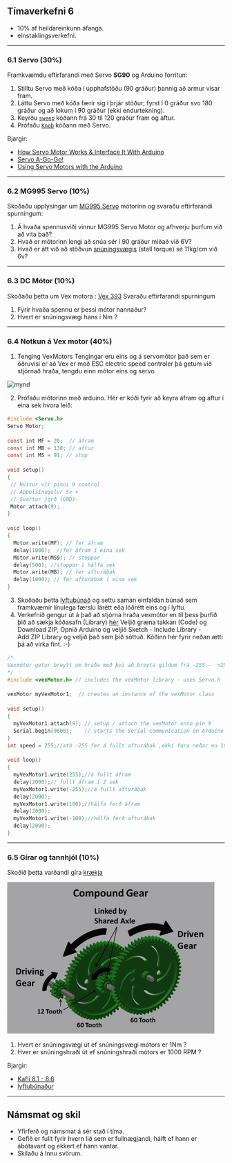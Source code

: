 ## Tímaverkefni 6 

- 10% af heildareinkunn áfanga.
- einstaklingsverkefni.

---

### 6.1 Servo (30%)

Framkvæmdu eftirfarandi með Servo **SG90** og Arduino forritun:
1. Stilltu Servo með kóða í upphafstöðu (90 gráður) þannig að armur vísar fram.
1. Láttu Servo með kóða færir sig í þrjár stöður; fyrst í 0 gráður svo 180 gráður og að lokum í 90 gráður (ekki endurtekning).
1. Keyrðu [`sweep`](https://lastminuteengineers.com/servo-motor-arduino-tutorial/#arduino-code-sweep) kóðann frá 30 til 120 gráður fram og aftur. 
1. Prófaðu [`Knob`](https://lastminuteengineers.com/servo-motor-arduino-tutorial/#controlling-servo-with-a-potentiometer) kóðann með Servo.

Bjargir:
- [How Servo Motor Works & Interface It With Arduino](https://lastminuteengineers.com/servo-motor-arduino-tutorial/)
- [Servo A-Go-Go!](https://www.instructables.com/Servo-A-Go-Go/)
- [Using Servo Motors with the Arduino](https://dronebotworkshop.com/servo-motors-with-arduino/)

<!--
- Ítarefni [Making sense of servos (youtube)](https://www.youtube.com/watch?v=IpubzroBjsQ&ab_channel=MakingtoLearn)
Servo City:  https://www.servocity.com/servo-faqs/  
-->
---

### 6.2 MG995 Servo (10%)
Skoðaðu upplýsingar um [MG995 Servo](https://components101.com/motors/mg995-servo-motor) mótorinn og svaraðu eftirfarandi spurningum:

1. Á hvaða spennusviði vinnur MG995 Servo Motor og afhverju þurfum við að vita það?
1. Hvað er mótorinn lengi að snúa sér í 90 gráður miðað við 6V?
1. Hvað er átt við að stöðvun [snúningsvægis](https://www.youtube.com/watch?v=T99yH_gw3p8) (stall torque) sé 11kg/cm við 6v?

---

### 6.3 DC Mótor (10%)
Skoðaðu þetta um Vex motora : [Vex 393](http://cmra.rec.ri.cmu.edu/products/cortex_video_trainer/lesson/media_files/2_wire_393_motor_ig.pdf)
Svaraðu eftirfarandi spurningum
1. Fyrir hvaða spennu er þessi mótor hannaður?
2. Hvert er snúningsvægi hans í Nm ?

---

### 6.4 Notkun á Vex motor (40%)
1. Tenging VexMotors
Tengingar eru eins og á servomótor það sem er öðruvísi er að Vex er með ESC electric speed controler þá getum við stjórnað hraða, tengdu einn mótor eins og servo

![mynd](https://github.com/VESM1VS/AFANGI/blob/main/Myndir/vexMotorTenging.png)

2. Prófaðu mótorinn með arduino.
Hér er kóði fyrir að keyra áfram og aftur í eina sek hvora leið:
``` C
#include <Servo.h>
Servo Motor; 
 
const int MF = 20;  // áfram
const int MB = 138; // aftur
const int MS = 91; // stop
 
void setup()
{
 // Hvítur vír pinni 9 control
 // Appelsínugulur 5v +
 // Svartur jörð (GND)-
 Motor.attach(9);
}
 
void loop() 
{
  Motor.write(MF); // fer áfram
  delay(1000);  //fer áfram í eina sek
  Motor.write(MS9); // stoppar
  delay(500); //stoppar í hálfa sek
  Motor.write(MB); // fer afturábak
  delay(1000); // fer afturábak í eina sek
}
```
3. Skoðaðu þetta [lyftubúnað](https://kb.vex.com/hc/en-us/articles/360037388692-Building-V5-Robot-Lift-Systems) og settu saman einfaldan búnað sem framkvæmir línulega færslu lárétt eða lóðrétt eins og í lyftu.
4. Verkefnið gengur út á það að stjórna hraða vexmótor en til þess þurfið þið að sækja kóðasafn (Library) [hér](https://github.com/michaellatman/Arduino-VEX) Veljið græna takkan (Code) og Download ZIP, Opnið Arduino og veljið Sketch - Include Library - Add.ZIP Library og veljið það sem þið sóttuð.
Kóðinn hér fyrir neðan ætti þá að virka fínt. :-)
``` C
/*
Vexmótor getur breytt um hraða með þvi að breyta gildum frá -255 -  +255
*/
#include <vexMotor.h> // includes the vexMotor library - uses Servo.h

vexMotor myVexMotor1;  // creates an instance of the vexMotor class

void setup()
{
  myVexMotor1.attach(9); // setup / attach the vexMotor onto pin 9
  Serial.begin(9600);    // starts the Serial communication on Arduino
}
int speed = 255;//ath -255 fer á fullt afturábak ,ekki fara neðar en 100 eða - 100 það vantar meiri spennu til þess( gerður fyrir 7,2V)

void loop()
{
  myVexMotor1.write(255);//á fullt áfram
  delay(2000);// fullt áfram í 2 sek
  myVexMotor1.write(-255);//á fullt afturábak
  delay(2000);
  myVexMotor1.write(100);//hálfa ferð áfram
  delay(2000);
  myVexMotor1.write(-100);//hálfa ferð afturábak
  delay(2000);
}
```
---

### 6.5 Gírar og tannhjól (10%)
Skoðið þetta varðandi gíra [krækja](https://renegaderobotics.org/compound-gears/)
 
![Gírar](https://raw.githubusercontent.com/VESM1VS/Efni/main/Myndir/girar.png)

1. Hvert er snúningsvægi út ef snúningsvægi mótors er 1Nm ?
1. Hver er snúningshraði út ef snúningshraði mótors er 1000 RPM ?

Bjargir: 
- [Kafli 8.1 - 8.6](https://curriculum.vexrobotics.com/curriculum/mechanical-power-transmission.html)
- [lyftubúnaður](http://roboplex.org/wp/wp-content/uploads/2015/07/VEX-Lifts.pdf)


---

## Námsmat og skil
- Yfirferð og námsmat á sér stað í tíma.
- Gefið er fullt fyrir hvern lið sem er fullnægjandi, hálft ef hann er ábótavant og ekkert ef hann vantar.
- Skilaðu á Innu svörum.

